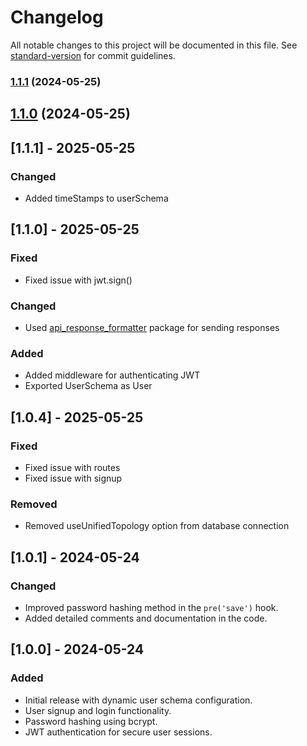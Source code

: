 # Changelog

All notable changes to this project will be documented in this file. See [standard-version](https://github.com/conventional-changelog/standard-version) for commit guidelines.

### [1.1.1](https://github.com/ReTXChintu/auth_package/compare/v1.1.0...v1.1.1) (2024-05-25)

## [1.1.0](https://github.com/ReTXChintu/auth_package/compare/v1.0.4...v1.1.0) (2024-05-25)

## [1.1.1] - 2025-05-25
### Changed
- Added timeStamps to userSchema

## [1.1.0] - 2025-05-25
### Fixed
- Fixed issue with jwt.sign()

### Changed
- Used [api_response_formatter](https://www.npmjs.com/package/api_response_formatter) package for sending responses

### Added 
- Added middleware for authenticating JWT
- Exported UserSchema as User

## [1.0.4] - 2025-05-25
### Fixed
- Fixed issue with routes
- Fixed issue with signup

### Removed
- Removed useUnifiedTopology option from database connection


## [1.0.1] - 2024-05-24
### Changed
- Improved password hashing method in the `pre('save')` hook.
- Added detailed comments and documentation in the code.

## [1.0.0] - 2024-05-24
### Added
- Initial release with dynamic user schema configuration.
- User signup and login functionality.
- Password hashing using bcrypt.
- JWT authentication for secure user sessions.